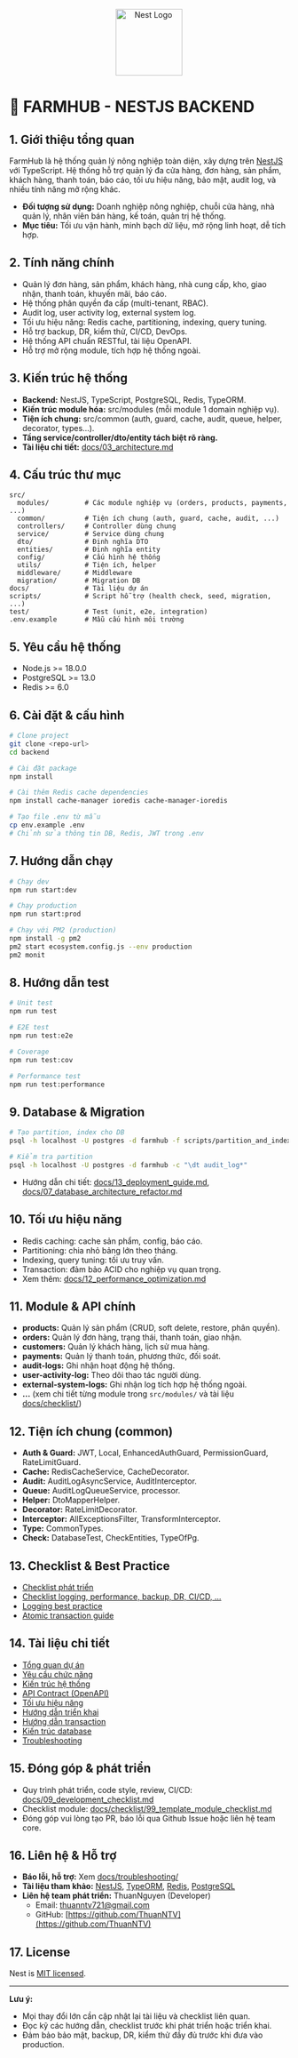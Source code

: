 <p align="center">
  <img src="https://nestjs.com/img/logo-small.svg" width="120" alt="Nest Logo" />
</p>

# 🚀 FARMHUB - NESTJS BACKEND

## 1. Giới thiệu tổng quan

FarmHub là hệ thống quản lý nông nghiệp toàn diện, xây dựng trên [NestJS](https://nestjs.com/) với TypeScript. Hệ thống hỗ trợ quản lý đa cửa hàng, đơn hàng, sản phẩm, khách hàng, thanh toán, báo cáo, tối ưu hiệu năng, bảo mật, audit log, và nhiều tính năng mở rộng khác.

- **Đối tượng sử dụng:** Doanh nghiệp nông nghiệp, chuỗi cửa hàng, nhà quản lý, nhân viên bán hàng, kế toán, quản trị hệ thống.
- **Mục tiêu:** Tối ưu vận hành, minh bạch dữ liệu, mở rộng linh hoạt, dễ tích hợp.

## 2. Tính năng chính

- Quản lý đơn hàng, sản phẩm, khách hàng, nhà cung cấp, kho, giao nhận, thanh toán, khuyến mãi, báo cáo.
- Hệ thống phân quyền đa cấp (multi-tenant, RBAC).
- Audit log, user activity log, external system log.
- Tối ưu hiệu năng: Redis cache, partitioning, indexing, query tuning.
- Hỗ trợ backup, DR, kiểm thử, CI/CD, DevOps.
- Hệ thống API chuẩn RESTful, tài liệu OpenAPI.
- Hỗ trợ mở rộng module, tích hợp hệ thống ngoài.

## 3. Kiến trúc hệ thống

- **Backend:** NestJS, TypeScript, PostgreSQL, Redis, TypeORM.
- **Kiến trúc module hóa:** src/modules (mỗi module 1 domain nghiệp vụ).
- **Tiện ích chung:** src/common (auth, guard, cache, audit, queue, helper, decorator, types...).
- **Tầng service/controller/dto/entity tách biệt rõ ràng.**
- **Tài liệu chi tiết:** [docs/03_architecture.md](./docs/03_architecture.md)

## 4. Cấu trúc thư mục

```
src/
  modules/         # Các module nghiệp vụ (orders, products, payments, ...)
  common/          # Tiện ích chung (auth, guard, cache, audit, ...)
  controllers/     # Controller dùng chung
  service/         # Service dùng chung
  dto/             # Định nghĩa DTO
  entities/        # Định nghĩa entity
  config/          # Cấu hình hệ thống
  utils/           # Tiện ích, helper
  middleware/      # Middleware
  migration/       # Migration DB
docs/              # Tài liệu dự án
scripts/           # Script hỗ trợ (health check, seed, migration, ...)
test/              # Test (unit, e2e, integration)
.env.example       # Mẫu cấu hình môi trường
```

## 5. Yêu cầu hệ thống

- Node.js >= 18.0.0
- PostgreSQL >= 13.0
- Redis >= 6.0

## 6. Cài đặt & cấu hình

```bash
# Clone project
git clone <repo-url>
cd backend

# Cài đặt package
npm install

# Cài thêm Redis cache dependencies
npm install cache-manager ioredis cache-manager-ioredis

# Tạo file .env từ mẫu
cp env.example .env
# Chỉnh sửa thông tin DB, Redis, JWT trong .env
```

## 7. Hướng dẫn chạy

```bash
# Chạy dev
npm run start:dev

# Chạy production
npm run start:prod

# Chạy với PM2 (production)
npm install -g pm2
pm2 start ecosystem.config.js --env production
pm2 monit
```

## 8. Hướng dẫn test

```bash
# Unit test
npm run test

# E2E test
npm run test:e2e

# Coverage
npm run test:cov

# Performance test
npm run test:performance
```

## 9. Database & Migration

```bash
# Tạo partition, index cho DB
psql -h localhost -U postgres -d farmhub -f scripts/partition_and_index.sql

# Kiểm tra partition
psql -h localhost -U postgres -d farmhub -c "\dt audit_log*"
```
- Hướng dẫn chi tiết: [docs/13_deployment_guide.md](./docs/13_deployment_guide.md), [docs/07_database_architecture_refactor.md](./docs/07_database_architecture_refactor.md)

## 10. Tối ưu hiệu năng

- Redis caching: cache sản phẩm, config, báo cáo.
- Partitioning: chia nhỏ bảng lớn theo tháng.
- Indexing, query tuning: tối ưu truy vấn.
- Transaction: đảm bảo ACID cho nghiệp vụ quan trọng.
- Xem thêm: [docs/12_performance_optimization.md](./docs/12_performance_optimization.md)

## 11. Module & API chính

- **products:** Quản lý sản phẩm (CRUD, soft delete, restore, phân quyền).
- **orders:** Quản lý đơn hàng, trạng thái, thanh toán, giao nhận.
- **customers:** Quản lý khách hàng, lịch sử mua hàng.
- **payments:** Quản lý thanh toán, phương thức, đối soát.
- **audit-logs:** Ghi nhận hoạt động hệ thống.
- **user-activity-log:** Theo dõi thao tác người dùng.
- **external-system-logs:** Ghi nhận log tích hợp hệ thống ngoài.
- **...** (xem chi tiết từng module trong `src/modules/` và tài liệu [docs/checklist/](./docs/checklist/))

## 12. Tiện ích chung (common)

- **Auth & Guard:** JWT, Local, EnhancedAuthGuard, PermissionGuard, RateLimitGuard.
- **Cache:** RedisCacheService, CacheDecorator.
- **Audit:** AuditLogAsyncService, AuditInterceptor.
- **Queue:** AuditLogQueueService, processor.
- **Helper:** DtoMapperHelper.
- **Decorator:** RateLimitDecorator.
- **Interceptor:** AllExceptionsFilter, TransformInterceptor.
- **Type:** CommonTypes.
- **Check:** DatabaseTest, CheckEntities, TypeOfPg.

## 13. Checklist & Best Practice

- [Checklist phát triển](./docs/09_development_checklist.md)
- [Checklist logging, performance, backup, DR, CI/CD, ...](./docs/checklist/)
- [Logging best practice](./docs/04_logging_best_practices_nestjs.md)
- [Atomic transaction guide](./docs/10_atomic_transaction_guide.md)

## 14. Tài liệu chi tiết

- [Tổng quan dự án](./docs/01_project_overview.md)
- [Yêu cầu chức năng](./docs/02_functional_requirements.md)
- [Kiến trúc hệ thống](./docs/03_architecture.md)
- [API Contract (OpenAPI)](./docs/05_api_contract.yaml)
- [Tối ưu hiệu năng](./docs/12_performance_optimization.md)
- [Hướng dẫn triển khai](./docs/13_deployment_guide.md)
- [Hướng dẫn transaction](./docs/10_atomic_transaction_guide.md)
- [Kiến trúc database](./docs/07_database_architecture_refactor.md)
- [Troubleshooting](./docs/troubleshooting/)

## 15. Đóng góp & phát triển

- Quy trình phát triển, code style, review, CI/CD: [docs/09_development_checklist.md](./docs/09_development_checklist.md)
- Checklist module: [docs/checklist/99_template_module_checklist.md](./docs/checklist/99_template_module_checklist.md)
- Đóng góp vui lòng tạo PR, báo lỗi qua Github Issue hoặc liên hệ team core.

## 16. Liên hệ & Hỗ trợ

- **Báo lỗi, hỗ trợ:** Xem [docs/troubleshooting/](./docs/troubleshooting/)
- **Tài liệu tham khảo:** [NestJS](https://docs.nestjs.com), [TypeORM](https://typeorm.io/), [Redis](https://redis.io/documentation), [PostgreSQL](https://www.postgresql.org/docs/)
- **Liên hệ team phát triển:** ThuanNguyen (Developer)
    - Email: thuanntv721@gmail.com
    - GitHub: [https://github.com/ThuanNTV](https://github.com/ThuanNTV)

## 17. License

Nest is [MIT licensed](https://github.com/nestjs/nest/blob/master/LICENSE).

---

**Lưu ý:**  
- Mọi thay đổi lớn cần cập nhật lại tài liệu và checklist liên quan.
- Đọc kỹ các hướng dẫn, checklist trước khi phát triển hoặc triển khai.
- Đảm bảo bảo mật, backup, DR, kiểm thử đầy đủ trước khi đưa vào production.
